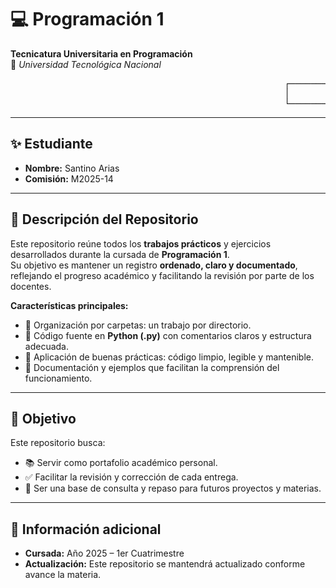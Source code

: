 # 💻 Programación 1  
**Tecnicatura Universitaria en Programación**  
📍 *Universidad Tecnológica Nacional*

<pre>
                                                    ┌───────────────────────────┐
                                                    │       SANTINO ARIAS       │
                                                    └───────────────────────────┘
</pre>

---

## ✨ Estudiante
- **Nombre:** Santino Arias  
- **Comisión:** M2025-14  

---

## 📂 Descripción del Repositorio
Este repositorio reúne todos los **trabajos prácticos** y ejercicios desarrollados durante la cursada de **Programación 1**.  
Su objetivo es mantener un registro **ordenado, claro y documentado**, reflejando el progreso académico y facilitando la revisión por parte de los docentes.

**Características principales:**
- 📁 Organización por carpetas: un trabajo por directorio.  
- 🐍 Código fuente en **Python (.py)** con comentarios claros y estructura adecuada.  
- 🧹 Aplicación de buenas prácticas: código limpio, legible y mantenible.  
- 📑 Documentación y ejemplos que facilitan la comprensión del funcionamiento.  

---

## 🎯 Objetivo
Este repositorio busca:  
- 📚 Servir como portafolio académico personal.  
- ✅ Facilitar la revisión y corrección de cada entrega.  
- 🔄 Ser una base de consulta y repaso para futuros proyectos y materias.  

---

## 📅 Información adicional
- **Cursada:** Año 2025 – 1er Cuatrimestre  
- **Actualización:** Este repositorio se mantendrá actualizado conforme avance la materia.
